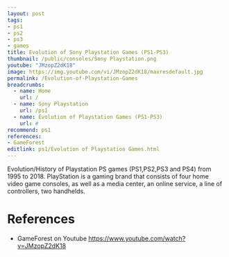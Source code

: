 ```yaml
---
layout: post
tags: 
- ps1
- ps2
- ps3
- games
title: Evolution of Sony Playstation Games (PS1-PS3)
thumbnail: /public/consoles/Sony Playstation.png
youtube: "JMzopZ2dK18"
image: https://img.youtube.com/vi/JMzopZ2dK18/maxresdefault.jpg
permalink: /Evolution-of-Playstation-Games
breadcrumbs:
  - name: Home
    url: /
  - name: Sony Playstation
    url: /ps1
  - name: Evolution of Playstation Games (PS1-PS3)
    url: #
recommend: ps1
references:
- GameForest
editlink: ps1/Evolution of Playstation Games.html
---
```

Evolution/History of Playstation PS games (PS1,PS2,PS3 and PS4) from 1995 to 2018. 
PlayStation is a gaming brand that consists of four home video game consoles, as well as a media center, an online service, a line of controllers, two handhelds.
# References
* GameForest on Youtube https://www.youtube.com/watch?v=JMzopZ2dK18
